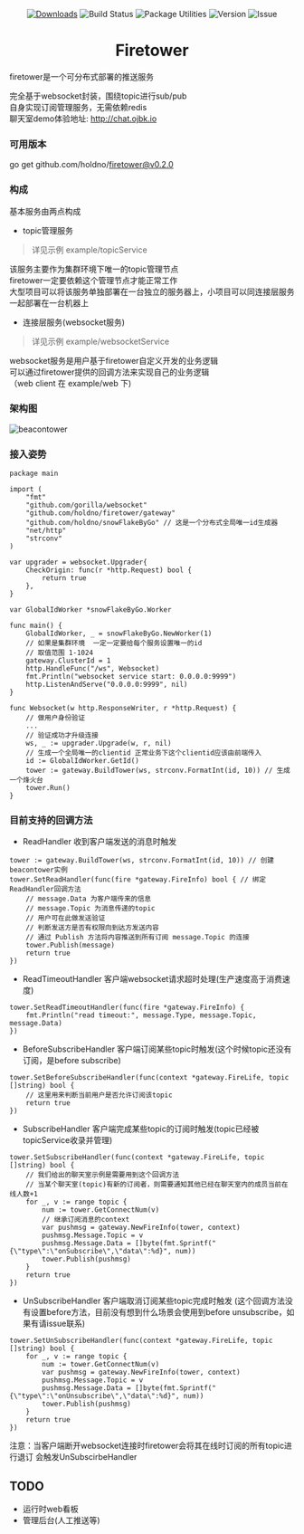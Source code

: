 

<p align="center">
  <a href="https://github.com/holdno/beacontower/archive/master.zip"><img src="https://img.shields.io/badge/download-fast-brightgreen.svg" alt="Downloads"></a>
  <img src="https://img.shields.io/badge/build-passing-brightgreen.svg" alt="Build Status">
  <img src="https://img.shields.io/badge/package%20utilities-go modules-blue.svg" alt="Package Utilities">
  <img src="https://img.shields.io/badge/golang-1.11.0-%23ff69b4.svg" alt="Version">
  <img src="https://img.shields.io/badge/issue-waiting-red.svg" alt="Issue">
</p>
<h1 align="center">Firetower</h2>
firetower是一个可分布式部署的推送服务  

完全基于websocket封装，围绕topic进行sub/pub    
自身实现订阅管理服务，无需依赖redis  
聊天室demo体验地址: http://chat.ojbk.io  
### 可用版本
go get github.com/holdno/firetower@v0.2.0  
### 构成

基本服务由两点构成  
- topic管理服务  
> 详见示例 example/topicService  

该服务主要作为集群环境下唯一的topic管理节点  
firetower一定要依赖这个管理节点才能正常工作  
大型项目可以将该服务单独部署在一台独立的服务器上，小项目可以同连接层服务一起部署在一台机器上  
- 连接层服务(websocket服务)  
> 详见示例 example/websocketService  

websocket服务是用户基于firetower自定义开发的业务逻辑  
可以通过firetower提供的回调方法来实现自己的业务逻辑  
（web client 在 example/web 下)  
### 架构图  
![beacontower](http://img.holdno.com/github/holdno/firetower_process.png)  
### 接入姿势  
``` golang 
package main

import (
    "fmt"
    "github.com/gorilla/websocket"
    "github.com/holdno/firetower/gateway"
    "github.com/holdno/snowFlakeByGo" // 这是一个分布式全局唯一id生成器
    "net/http"
    "strconv"
)

var upgrader = websocket.Upgrader{
    CheckOrigin: func(r *http.Request) bool {
        return true
    },
} 

var GlobalIdWorker *snowFlakeByGo.Worker

func main() {
    GlobalIdWorker, _ = snowFlakeByGo.NewWorker(1)
    // 如果是集群环境  一定一定要给每个服务设置唯一的id
    // 取值范围 1-1024
    gateway.ClusterId = 1
    http.HandleFunc("/ws", Websocket)
    fmt.Println("websocket service start: 0.0.0.0:9999")
    http.ListenAndServe("0.0.0.0:9999", nil)
}

func Websocket(w http.ResponseWriter, r *http.Request) {
    // 做用户身份验证
    ...
    // 验证成功才升级连接
    ws, _ := upgrader.Upgrade(w, r, nil)
    // 生成一个全局唯一的clientid 正常业务下这个clientid应该由前端传入
    id := GlobalIdWorker.GetId()
    tower := gateway.BuildTower(ws, strconv.FormatInt(id, 10)) // 生成一个烽火台
    tower.Run()
}
```
### 目前支持的回调方法
- ReadHandler 收到客户端发送的消息时触发
``` golang
tower := gateway.BuildTower(ws, strconv.FormatInt(id, 10)) // 创建beacontower实例
tower.SetReadHandler(func(fire *gateway.FireInfo) bool { // 绑定ReadHandler回调方法
    // message.Data 为客户端传来的信息
    // message.Topic 为消息传递的topic
    // 用户可在此做发送验证
    // 判断发送方是否有权限向到达方发送内容
    // 通过 Publish 方法将内容推送到所有订阅 message.Topic 的连接
    tower.Publish(message)
    return true
})
```

- ReadTimeoutHandler 客户端websocket请求超时处理(生产速度高于消费速度)
``` golang 
tower.SetReadTimeoutHandler(func(fire *gateway.FireInfo) {
    fmt.Println("read timeout:", message.Type, message.Topic, message.Data)
})
```

- BeforeSubscribeHandler 客户端订阅某些topic时触发(这个时候topic还没有订阅，是before subscribe)
``` golang
tower.SetBeforeSubscribeHandler(func(context *gateway.FireLife, topic []string) bool {
    // 这里用来判断当前用户是否允许订阅该topic
    return true
})
```

- SubscribeHandler 客户端完成某些topic的订阅时触发(topic已经被topicService收录并管理)
``` golang
tower.SetSubscribeHandler(func(context *gateway.FireLife, topic []string) bool {
    // 我们给出的聊天室示例是需要用到这个回调方法
    // 当某个聊天室(topic)有新的订阅者，则需要通知其他已经在聊天室内的成员当前在线人数+1
    for _, v := range topic {
        num := tower.GetConnectNum(v)
        // 继承订阅消息的context
        var pushmsg = gateway.NewFireInfo(tower, context)
        pushmsg.Message.Topic = v
        pushmsg.Message.Data = []byte(fmt.Sprintf("{\"type\":\"onSubscribe\",\"data\":%d}", num))
        tower.Publish(pushmsg)
    }
    return true
})
```

- UnSubscribeHandler 客户端取消订阅某些topic完成时触发 (这个回调方法没有设置before方法，目前没有想到什么场景会使用到before unsubscribe，如果有请issue联系)
``` golang
tower.SetUnSubscribeHandler(func(context *gateway.FireLife, topic []string) bool {
    for _, v := range topic {
        num := tower.GetConnectNum(v)
        var pushmsg = gateway.NewFireInfo(tower, context)
        pushmsg.Message.Topic = v
        pushmsg.Message.Data = []byte(fmt.Sprintf("{\"type\":\"onUnsubscribe\",\"data\":%d}", num))
        tower.Publish(pushmsg)
    }
    return true
})
```
注意：当客户端断开websocket连接时firetower会将其在线时订阅的所有topic进行退订 会触发UnSubscirbeHandler  

## TODO
- 运行时web看板  
- 管理后台(人工推送等)     
